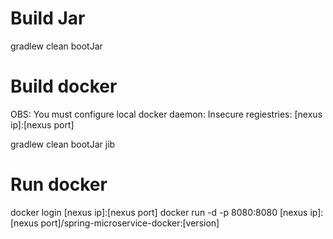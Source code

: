 # Build Jar

gradlew clean bootJar

# Build docker

OBS: You must configure local docker daemon: Insecure regiestries:  [nexus ip]:[nexus port]

gradlew clean bootJar jib

# Run docker
docker login [nexus ip]:[nexus port]
docker run -d -p 8080:8080 [nexus ip]:[nexus port]/spring-microservice-docker:[version]

